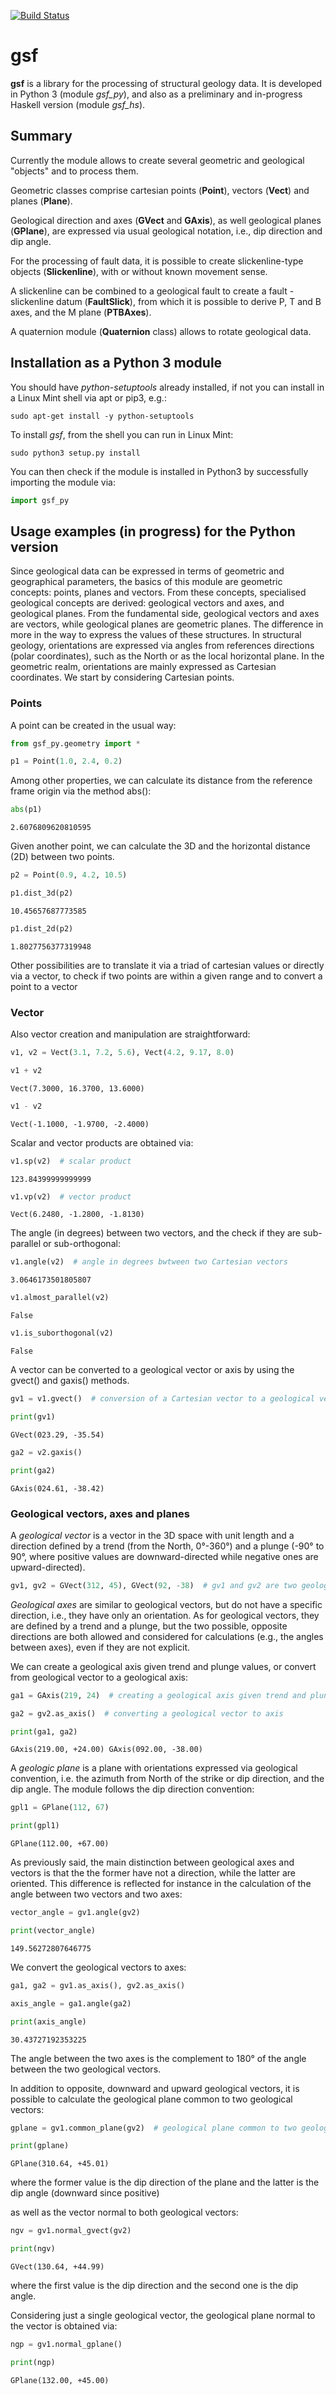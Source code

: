 
[![Build Status](https://travis-ci.org/mauroalberti/gsf.svg?branch=master)](https://travis-ci.org/mauroalberti/gsf)

# gsf 
**gsf** is a library for the processing of structural geology data. It is developed in Python 3 (module *gsf_py*), and also as a preliminary and in-progress Haskell version (module *gsf_hs*).

## Summary

Currently the module allows to create several geometric and geological "objects" and to process them.

Geometric classes comprise cartesian points (**Point**), vectors (**Vect**) and planes (**Plane**).

Geological direction and axes (**GVect** and **GAxis**), as well geological planes (**GPlane**), are expressed via usual geological notation, i.e., dip direction and dip angle.

For the processing of fault data, it is possible to create slickenline-type objects (**Slickenline**), with or without known movement sense. 

A slickenline can be combined to a geological fault to create a fault - slickenline datum (**FaultSlick**), from which it is possible to derive P, T and B axes, and the M plane (**PTBAxes**). 

A quaternion module (**Quaternion** class) allows to rotate geological data.

## Installation as a Python 3 module

You should have *python-setuptools* already installed, if not you can install in a Linux Mint shell via apt or pip3, e.g.:
```
sudo apt-get install -y python-setuptools
```
To install *gsf*, from the shell you can run in Linux Mint:
```
sudo python3 setup.py install
```
You can then check if the module is installed in Python3 by successfully importing the module via:
```python
import gsf_py
```

## Usage examples (in progress) for the Python version 

Since geological data can be expressed in terms of geometric and geographical parameters,
the basics of this module are geometric concepts: points, planes and vectors. From these concepts, specialised geological concepts are derived: geological vectors and axes, and geological planes. From the fundamental side, geological vectors and axes are vectors, while geological planes are geometric planes. The difference in more in the way to express the values of these structures. In structural geology, orientations are expressed via angles from references directions (polar coordinates), such as the North or as the local horizontal plane. In the geometric realm, orientations are mainly expressed as Cartesian coordinates.
We start by considering Cartesian points.

### Points 

A point can be created in the usual way:


```python
from gsf_py.geometry import *
```


```python
p1 = Point(1.0, 2.4, 0.2)
```

Among other properties, we can calculate its distance from the reference frame origin via the method abs(): 


```python
abs(p1)
```




    2.6076809620810595



Given another point, we can calculate the 3D and the horizontal distance (2D) between two points.


```python
p2 = Point(0.9, 4.2, 10.5)
```


```python
p1.dist_3d(p2)
```




    10.45657687773585




```python
p1.dist_2d(p2)
```




    1.8027756377319948



Other possibilities are to translate it via a triad of cartesian values or directly via a vector, to check if two points are within a given range and to convert a point to a vector

### Vector

Also vector creation and manipulation are straightforward:


```python
v1, v2 = Vect(3.1, 7.2, 5.6), Vect(4.2, 9.17, 8.0)
```


```python
v1 + v2
```




    Vect(7.3000, 16.3700, 13.6000)




```python
v1 - v2
```




    Vect(-1.1000, -1.9700, -2.4000)



Scalar and vector products are obtained via:


```python
v1.sp(v2)  # scalar product
```




    123.84399999999999




```python
v1.vp(v2)  # vector product
```




    Vect(6.2480, -1.2800, -1.8130)



The angle (in degrees) between two vectors, and the check if they are sub-parallel or sub-orthogonal: 


```python
v1.angle(v2)  # angle in degrees bwtween two Cartesian vectors
```




    3.0646173501805807




```python
v1.almost_parallel(v2)
```




    False




```python
v1.is_suborthogonal(v2)
```




    False



A vector can be converted to a geological vector or axis by using the gvect() and gaxis() methods.


```python
gv1 = v1.gvect()  # conversion of a Cartesian vector to a geological vector
```


```python
print(gv1)
```

    GVect(023.29, -35.54)



```python
ga2 = v2.gaxis()
```


```python
print(ga2)
```

    GAxis(024.61, -38.42)


### Geological vectors, axes and planes

A *geological vector* is a vector in the 3D space with unit length and a direction defined by a trend (from the North, 0°-360°) and a plunge (-90° to 90°, where positive values are downward-directed while negative ones are upward-directed).


```python
gv1, gv2 = GVect(312, 45), GVect(92, -38)  # gv1 and gv2 are two geological vectors defined by trend and plunge values
```

*Geological axes* are similar to geological vectors, but do not have a specific direction, i.e., they have only an orientation. As for geological vectors, they are defined by a trend and a plunge, but the two possible, opposite directions are both allowed and considered for calculations (e.g., the angles between axes), even if they are not explicit.

We can create a geological axis given trend and plunge values, or convert from geological vector to a geological axis: 


```python
ga1 = GAxis(219, 24)  # creating a geological axis given trend and plunge
```


```python
ga2 = gv2.as_axis()  # converting a geological vector to axis
```


```python
print(ga1, ga2)
```

    GAxis(219.00, +24.00) GAxis(092.00, -38.00)


A *geologic plane* is a plane with orientations expressed via geological convention, i.e. the azimuth from North of the strike or dip direction, and the dip angle. The module follows the dip direction convention:


```python
gpl1 = GPlane(112, 67)
```


```python
print(gpl1)
```

    GPlane(112.00, +67.00)


As previously said, the main distinction between geological axes and vectors is that the the former have not a direction, while the latter are oriented. This difference is reflected for instance in the calculation of the angle between two vectors and two axes:


```python
vector_angle = gv1.angle(gv2)
```


```python
print(vector_angle)
```

    149.56272807646775


We convert the geological vectors to axes:


```python
ga1, ga2 = gv1.as_axis(), gv2.as_axis()
```


```python
axis_angle = ga1.angle(ga2)
```


```python
print(axis_angle)
```

    30.43727192353225


The angle between the two axes is the complement to 180° of the angle between the two geological vectors.

In addition to opposite, downward and upward geological vectors, it is possible to calculate the geological plane common to two geological vectors:


```python
gplane = gv1.common_plane(gv2)  # geological plane common to two geological vectors (gv1 and gv2)
```


```python
print(gplane)
```

    GPlane(310.64, +45.01)


where the former value is the dip direction of the plane and the latter is the dip angle (downward since positive)

as well as the vector normal to both geological vectors:


```python
ngv = gv1.normal_gvect(gv2)
```


```python
print(ngv)
```

    GVect(130.64, +44.99)


where the first value is the dip direction and the second one is the dip angle.

Considering just a single geological vector, the geological plane normal to the vector is obtained via:


```python
ngp = gv1.normal_gplane()
```


```python
print(ngp)
```

    GPlane(132.00, +45.00)


